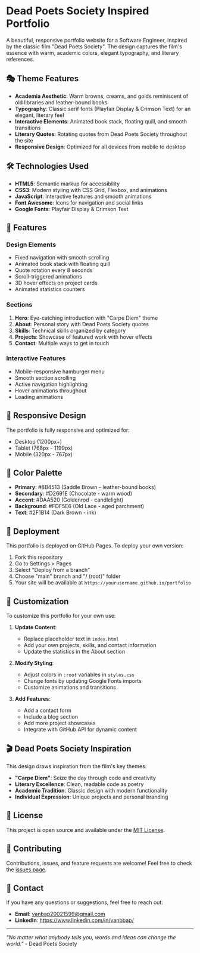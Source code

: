 # Dead Poets Society Inspired Portfolio

A beautiful, responsive portfolio website for a Software Engineer, inspired by the classic film "Dead Poets Society". The design captures the film's essence with warm, academic colors, elegant typography, and literary references.

## 🎭 Theme Features

- **Academia Aesthetic**: Warm browns, creams, and golds reminiscent of old libraries and leather-bound books
- **Typography**: Classic serif fonts (Playfair Display & Crimson Text) for an elegant, literary feel
- **Interactive Elements**: Animated book stack, floating quill, and smooth transitions
- **Literary Quotes**: Rotating quotes from Dead Poets Society throughout the site
- **Responsive Design**: Optimized for all devices from mobile to desktop

## 🛠️ Technologies Used

- **HTML5**: Semantic markup for accessibility
- **CSS3**: Modern styling with CSS Grid, Flexbox, and animations
- **JavaScript**: Interactive features and smooth animations
- **Font Awesome**: Icons for navigation and social links
- **Google Fonts**: Playfair Display & Crimson Text

## 🚀 Features

### Design Elements
- Fixed navigation with smooth scrolling
- Animated book stack with floating quill
- Quote rotation every 8 seconds
- Scroll-triggered animations
- 3D hover effects on project cards
- Animated statistics counters

### Sections
1. **Hero**: Eye-catching introduction with "Carpe Diem" theme
2. **About**: Personal story with Dead Poets Society quotes
3. **Skills**: Technical skills organized by category
4. **Projects**: Showcase of featured work with hover effects
5. **Contact**: Multiple ways to get in touch

### Interactive Features
- Mobile-responsive hamburger menu
- Smooth section scrolling
- Active navigation highlighting
- Hover animations throughout
- Loading animations

## 📱 Responsive Design

The portfolio is fully responsive and optimized for:
- Desktop (1200px+)
- Tablet (768px - 1199px)
- Mobile (320px - 767px)

## 🎨 Color Palette

- **Primary**: #8B4513 (Saddle Brown - leather-bound books)
- **Secondary**: #D2691E (Chocolate - warm wood)
- **Accent**: #DAA520 (Goldenrod - candlelight)
- **Background**: #FDF5E6 (Old Lace - aged parchment)
- **Text**: #2F1B14 (Dark Brown - ink)

## 🚀 Deployment

This portfolio is deployed on GitHub Pages. To deploy your own version:

1. Fork this repository
2. Go to Settings > Pages
3. Select "Deploy from a branch"
4. Choose "main" branch and "/ (root)" folder
5. Your site will be available at `https://yourusername.github.io/portfolio`

## 📝 Customization

To customize this portfolio for your own use:

1. **Update Content**: 
   - Replace placeholder text in `index.html`
   - Add your own projects, skills, and contact information
   - Update the statistics in the About section

2. **Modify Styling**:
   - Adjust colors in `:root` variables in `styles.css`
   - Change fonts by updating Google Fonts imports
   - Customize animations and transitions

3. **Add Features**:
   - Add a contact form
   - Include a blog section
   - Add more project showcases
   - Integrate with GitHub API for dynamic content

## 🎬 Dead Poets Society Inspiration

This design draws inspiration from the film's key themes:
- **"Carpe Diem"**: Seize the day through code and creativity
- **Literary Excellence**: Clean, readable code as poetry
- **Academic Tradition**: Classic design with modern functionality
- **Individual Expression**: Unique projects and personal branding

## 📄 License

This project is open source and available under the [MIT License](LICENSE).

## 🤝 Contributing

Contributions, issues, and feature requests are welcome! Feel free to check the [issues page](../../issues).

## 📧 Contact

If you have any questions or suggestions, feel free to reach out:

- **Email**: vanbap20021599@gmail.com
- **LinkedIn**: https://www.linkedin.com/in/vanbbap/

---

*"No matter what anybody tells you, words and ideas can change the world."* - Dead Poets Society 